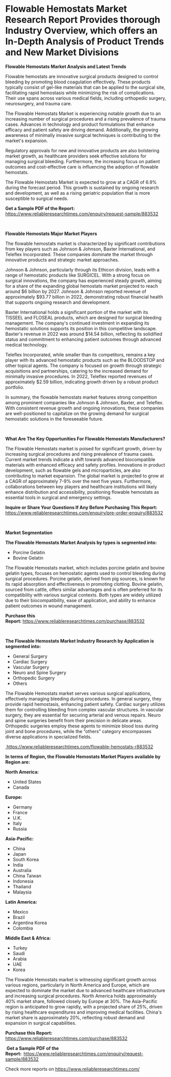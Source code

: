 <p><h1>Flowable Hemostats Market Research Report Provides thorough Industry Overview, which offers an In-Depth Analysis of Product Trends and New Market Divisions</h1></p><p><strong>Flowable Hemostats Market Analysis and Latest Trends</strong></p>
<p><p>Flowable hemostats are innovative surgical products designed to control bleeding by promoting blood coagulation effectively. These products typically consist of gel-like materials that can be applied to the surgical site, facilitating rapid hemostasis while minimizing the risk of complications. Their use spans across various medical fields, including orthopedic surgery, neurosurgery, and trauma care.</p><p>The Flowable Hemostats Market is experiencing notable growth due to an increasing number of surgical procedures and a rising prevalence of trauma cases. Advances in technology and product formulations that enhance efficacy and patient safety are driving demand. Additionally, the growing awareness of minimally invasive surgical techniques is contributing to the market's expansion.</p><p>Regulatory approvals for new and innovative products are also bolstering market growth, as healthcare providers seek effective solutions for managing surgical bleeding. Furthermore, the increasing focus on patient outcomes and cost-effective care is influencing the adoption of flowable hemostats.</p><p>The Flowable Hemostats Market is expected to grow at a CAGR of 6.9% during the forecast period. This growth is sustained by ongoing research and development, as well as a rising geriatric population that is more susceptible to surgical needs.</p></p>
<p><strong>Get a Sample PDF of the Report:&nbsp;</strong> <a href="https://www.reliableresearchtimes.com/enquiry/request-sample/883532?utm_campaign=3346&utm_medium=2&utm_source=Github&utm_content=ia&utm_term=08032025&utm_id=flowable-hemostats">https://www.reliableresearchtimes.com/enquiry/request-sample/883532</a></p>
<p>&nbsp;</p>
<p><strong>Flowable Hemostats Major Market Players</strong></p>
<p><p>The flowable hemostats market is characterized by significant contributions from key players such as Johnson & Johnson, Baxter International, and Teleflex Incorporated. These companies dominate the market through innovative products and strategic market approaches.</p><p>Johnson & Johnson, particularly through its Ethicon division, leads with a range of hemostatic products like SURGICEL. With a strong focus on surgical innovations, the company has experienced steady growth, aiming for a share of the expanding global hemostats market projected to reach around $6 billion by 2027. Johnson & Johnson reported revenue of approximately $93.77 billion in 2022, demonstrating robust financial health that supports ongoing research and development.</p><p>Baxter International holds a significant portion of the market with its TISSEEL and FLOSEAL products, which are designed for surgical bleeding management. The company's continued investment in expanding its hemostatic solutions supports its position in this competitive landscape. Baxter's revenue in 2022 was around $14.54 billion, reflecting its solidified status and commitment to enhancing patient outcomes through advanced medical technology.</p><p>Teleflex Incorporated, while smaller than its competitors, remains a key player with its advanced hemostatic products such as the BLOODSTOP and other topical agents. The company is focused on growth through strategic acquisitions and partnerships, catering to the increased demand for minimally invasive procedures. In 2022, Teleflex reported revenues of approximately $2.59 billion, indicating growth driven by a robust product portfolio.</p><p>In summary, the flowable hemostats market features strong competition among prominent companies like Johnson & Johnson, Baxter, and Teleflex. With consistent revenue growth and ongoing innovations, these companies are well-positioned to capitalize on the growing demand for surgical hemostatic solutions in the foreseeable future.</p></p>
<p>&nbsp;</p>
<p><strong>What Are The Key Opportunities For Flowable Hemostats Manufacturers?</strong></p>
<p><p>The Flowable Hemostats market is poised for significant growth, driven by increasing surgical procedures and rising prevalence of trauma cases. Current market trends indicate a shift towards advanced biocompatible materials with enhanced efficacy and safety profiles. Innovations in product development, such as flowable gels and microparticles, are also contributing to market expansion. The global market is projected to grow at a CAGR of approximately 7-9% over the next five years. Furthermore, collaborations between key players and healthcare institutions will likely enhance distribution and accessibility, positioning flowable hemostats as essential tools in surgical and emergency settings.</p></p>
<p><strong>Inquire or Share Your Questions If Any Before Purchasing This Report:</strong> <a href="https://www.reliableresearchtimes.com/enquiry/pre-order-enquiry/883532?utm_campaign=3346&utm_medium=2&utm_source=Github&utm_content=ia&utm_term=08032025&utm_id=flowable-hemostats">https://www.reliableresearchtimes.com/enquiry/pre-order-enquiry/883532</a></p>
<p>&nbsp;</p>
<p><strong>Market Segmentation</strong></p>
<p><strong>The Flowable Hemostats Market Analysis by types is segmented into:</strong></p>
<p><ul><li>Porcine Gelatin</li><li>Bovine Gelatin</li></ul></p>
<p><p>The Flowable Hemostats market, which includes porcine gelatin and bovine gelatin types, focuses on hemostatic agents used to control bleeding during surgical procedures. Porcine gelatin, derived from pig sources, is known for its rapid absorption and effectiveness in promoting clotting. Bovine gelatin, sourced from cattle, offers similar advantages and is often preferred for its compatibility with various surgical contexts. Both types are widely utilized due to their biocompatibility, ease of application, and ability to enhance patient outcomes in wound management.</p></p>
<p><strong>Purchase this Report:&nbsp;</strong><a href="https://www.reliableresearchtimes.com/purchase/883532?utm_campaign=3346&utm_medium=2&utm_source=Github&utm_content=ia&utm_term=08032025&utm_id=flowable-hemostats">https://www.reliableresearchtimes.com/purchase/883532</a></p>
<p>&nbsp;</p>
<p><strong>The Flowable Hemostats Market Industry Research by Application is segmented into:</strong></p>
<p><ul><li>General Surgery</li><li>Cardiac Surgery</li><li>Vascular Surgery</li><li>Neuro and Spine Surgery</li><li>Orthopedic Surgery</li><li>Others</li></ul></p>
<p><p>The Flowable Hemostats market serves various surgical applications, effectively managing bleeding during procedures. In general surgery, they provide rapid hemostasis, enhancing patient safety. Cardiac surgery utilizes them for controlling bleeding from complex vascular structures. In vascular surgery, they are essential for securing arterial and venous repairs. Neuro and spine surgeries benefit from their precision in delicate areas. Orthopedic surgeries employ these agents to minimize blood loss during joint and bone procedures, while the “others” category encompasses diverse applications in specialized fields.</p></p>
<p><a href="https://www.reliableresearchtimes.com/flowable-hemostats-r883532?utm_campaign=3346&utm_medium=2&utm_source=Github&utm_content=ia&utm_term=08032025&utm_id=flowable-hemostats">&nbsp;https://www.reliableresearchtimes.com/flowable-hemostats-r883532</a></p>
<p><strong>In terms of Region, the Flowable Hemostats Market Players available by Region are:</strong></p>
<p>
    <p> <strong> North America: </strong>
        <ul>
            <li>United States</li>
            <li>Canada</li>
        </ul>
        </p> 
    <p> <strong> Europe: </strong>
        <ul>
            <li>Germany</li>
            <li>France</li>
            <li>U.K.</li>
            <li>Italy</li>
            <li>Russia</li>
        </ul>
        </p> 
    <p> <strong> Asia-Pacific: </strong>
        <ul>
            <li>China</li>
            <li>Japan</li>
            <li>South Korea</li>
            <li>India</li>
            <li>Australia</li>
            <li>China Taiwan</li>
            <li>Indonesia</li>
            <li>Thailand</li>
            <li>Malaysia</li>
        </ul>
        </p> 
    <p> <strong> Latin America: </strong>
        <ul>
            <li>Mexico</li>
            <li>Brazil</li>
            <li>Argentina Korea</li>
            <li>Colombia</li>
        </ul>
        </p> 
    <p> <strong> Middle East & Africa: </strong>
        <ul>
            <li>Turkey</li>
            <li>Saudi</li>
            <li>Arabia</li>
            <li>UAE</li>
            <li>Korea</li>
        </ul>
    </p>
    </p>
<p><p>The Flowable Hemostats market is witnessing significant growth across various regions, particularly in North America and Europe, which are expected to dominate the market due to advanced healthcare infrastructure and increasing surgical procedures. North America holds approximately 40% market share, followed closely by Europe at 30%. The Asia-Pacific region is anticipated to grow rapidly, with a projected share of 25%, driven by rising healthcare expenditures and improving medical facilities. China's market share is approximately 20%, reflecting robust demand and expansion in surgical capabilities.</p></p>
<p><strong>Purchase this Report: </strong><a href="https://www.reliableresearchtimes.com/purchase/883532?utm_campaign=3346&utm_medium=2&utm_source=Github&utm_content=ia&utm_term=08032025&utm_id=flowable-hemostats">https://www.reliableresearchtimes.com/purchase/883532</a></p>
<p>&nbsp;<strong>Get a Sample PDF of the Report:&nbsp;&nbsp;</strong><a href="https://www.reliableresearchtimes.com/enquiry/request-sample/883532?utm_campaign=3346&utm_medium=2&utm_source=Github&utm_content=ia&utm_term=08032025&utm_id=flowable-hemostats">https://www.reliableresearchtimes.com/enquiry/request-sample/883532</a></p>
<p><strong></strong></p>
<p>Check more reports on <a href="https://www.reliableresearchtimes.com/?utm_campaign=3346&utm_medium=2&utm_source=Github&utm_content=ia&utm_term=08032025&utm_id=flowable-hemostats">https://www.reliableresearchtimes.com/</a></p>